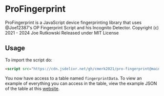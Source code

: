 # ProFingerprint
ProFingerprint is a JavaScript device fingerprinting library that uses @Joe12387's OP Fingerprint Script and his Incognito Detector.
Copyright (c) 2021 - 2024 Joe Rutkowski
Released under MIT License

## Usage

To import the script do:
```html
<script src="https://cdn.jsdelivr.net/gh/cmerk2021/pro-fingerprint@main/build/main.min.js" type="module">
```
You now have access to a table named `fingerprintData`. To view an example of everything you can access in the table, view the example JSON of the table at this [website](https://cmerk2021.github.io/pro-fingerprint/index.html).
